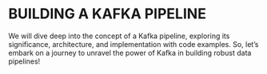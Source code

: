 # BUILDING A KAFKA PIPELINE

We will dive deep into the concept of a Kafka pipeline, exploring its significance, architecture, and implementation with code examples. So, let’s embark on a journey to unravel the power of Kafka in building robust data pipelines!
